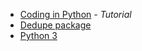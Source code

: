 - [Coding in Python](https://www.digitalocean.com/community/tutorial_series/how-to-code-in-python-3) _- Tutorial_
- [Dedupe package](dedupe.io)
- [Python 3](https://datawhatnow.com/things-you-are-probably-not-using-in-python-3-but-should/?)
